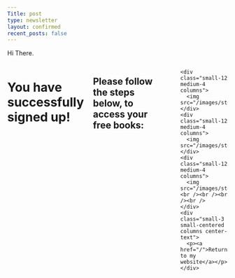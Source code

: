 ```yaml
---
Title: post
type: newsletter
layout: confirmed
recent_posts: false
---
```


Hi There.

<div class="row newsletter-wrap pad-nav">
  <div class="small-12 columns">
    <h1 class="center-text">You have successfully signed up!</h1>
    <h2 class="center-text">Please follow the steps below, to access your free books:</h2>
    <hr class="hr-centered">
    
    <div class="small-12 medium-4 columns">
      <img src="/images/step1.jpg">
    </div>
    <div class="small-12 medium-4 columns">
      <img src="/images/step2.jpg">
    </div>
    <div class="small-12 medium-4 columns">
      <img src="/images/step3.jpg"><br /><br /><br /><br />
    </div>
    <div class="small-3 small-centered columns center-text">
      <p><a href="/">Return to my website</a></p>
    </div>
  </div>
</div>
